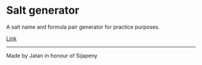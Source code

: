 # Salt generator
A salt name and formula pair generator for practice purposes.

[Link](https://plojyon.github.io/salt_generator/)

<hr>
Made by Jatan in honour of Sijapeny
